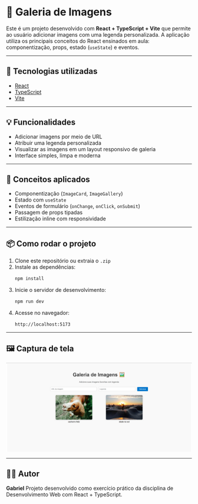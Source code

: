 # 📸 Galeria de Imagens

Este é um projeto desenvolvido com **React + TypeScript + Vite** que permite ao usuário adicionar imagens com uma legenda personalizada. A aplicação utiliza os principais conceitos do React ensinados em aula: componentização, props, estado (`useState`) e eventos.

---

## 🚀 Tecnologias utilizadas

- [React](https://react.dev/)
- [TypeScript](https://www.typescriptlang.org/)
- [Vite](https://vitejs.dev/)

---

## 💡 Funcionalidades

- Adicionar imagens por meio de URL
- Atribuir uma legenda personalizada
- Visualizar as imagens em um layout responsivo de galeria
- Interface simples, limpa e moderna

---

## 🧠 Conceitos aplicados

- Componentização (`ImageCard`, `ImageGallery`)
- Estado com `useState`
- Eventos de formulário (`onChange`, `onClick`, `onSubmit`)
- Passagem de props tipadas
- Estilização inline com responsividade

---

## 📦 Como rodar o projeto

1. Clone este repositório ou extraia o `.zip`
2. Instale as dependências:
   ```bash
   npm install
   ```
3. Inicie o servidor de desenvolvimento:
   ```bash
   npm run dev
   ```
4. Acesse no navegador:
   ```
   http://localhost:5173
   ```

---

## 🖼️ Captura de tela

![Exemplo da galeria](./print-galeria.png)

---

## 👨‍💻 Autor

**Gabriel**
Projeto desenvolvido como exercício prático da disciplina de Desenvolvimento Web com React + TypeScript.
